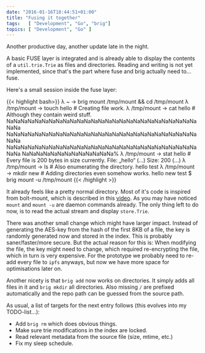 ```yaml
---
date: "2016-01-16T18:44:51+01:00"
title: "Fusing it together"
tags:   [ "Development", "Go", "brig"]
topics: [ "Development", "Go" ]
---
```


Another productive day, another update late in the night.

A basic FUSE layer is integrated and is already able to display
the contents of a ``util.trie.Trie`` as files and directories.
Reading and writing is not yet implemented, since that's the
part where fuse and brig actually need to... fuse.

Here's a small session inside the fuse layer:

{{< highlight bash>}}
λ ~ → brig mount /tmp/mount && cd /tmp/mount
λ /tmp/mount → touch hello  # Creating file work. 
λ /tmp/mount → cat hello    # Although they contain weird stuff.
NaNaNaNaNaNaNaNaNaNaNaNaNaNaNaNaNaNaNaNaNaNaNaNaNaNaNaNaNa
NaNaNaNaNaNaNaNaNaNaNaNaNaNaNaNaNaNaNaNaNaNaNaNaNaNaNaNaNa
NaNaNaNaNaNaNaNaNaNaNaNaNaNaNaNaNaNaNaNaNaNaNaNaNaNaNaNaNa
NaNaNaNaNaNaNaNaNaNaNaNaNa%
λ /tmp/mount → stat hello   # Every file is 200 bytes in size currently.
File: „hello“
(...) Size: 200  (...)
λ /tmp/mount → ls           # Also enumerating the directory.
hello  test
λ /tmp/mount → mkdir new    # Adding directories even somehow works.
hello  new  test
$ brig mount -u /tmp/mount
{{< /highlight >}}

It already feels like a pretty normal directory. Most of it's code is inspired
from bolt-mount, which is described in this
[video](http://eagain.net/talks/bolt-mount/).
As you may have noticed ``mount`` and ``mount -u`` are daemon commands already.
The only thing left to do now, is to read the actual stream and display
``store.Trie``.

There was another small change which might have larger impact. Instead of generating
the AES-key from the hash of the first 8KB of a file, the key is randomly generated now
and stored in the index. This is probably saner/faster/more secure. But the actual
reason for this is: When modifying the file, the key might need to change, which 
required re-encrypting the file, which in turn is very expensive. 
For the prototype we probably need to re-add every file to ``ipfs`` anyways, but now
we have more space for optimisations later on.

Another nicety is that ``brig add`` now works on directories. It simply adds all
files in it and ``brig mkdir`` all directories. Also missing ``/`` are prefixed
automatically and the repo path can be guessed from the source path.

As usual, a list of targets for the next entry follows (this evolves into my TODO-list...):

- Add ``brig rm`` which does obvious things.
- Make sure trie modifications in the index are locked.
- Read relevant metadata from the source file (size, mtime, etc.)
- Fix my sleep schedule.
